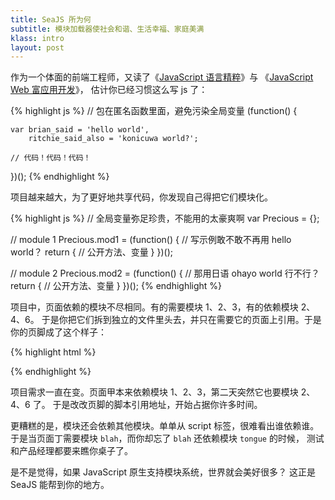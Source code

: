 ```yaml
---
title: SeaJS 所为何
subtitle: 模块加载器使社会和谐、生活幸福、家庭美满
klass: intro
layout: post
---
```


作为一个体面的前端工程师，又读了《[JavaScript 语言精粹](http://book.douban.com/subject/3590768/)》与
《[JavaScript Web 富应用开发](http://book.douban.com/subject/6397064/)》，
估计你已经习惯这么写 js 了：

{% highlight js %}
// 包在匿名函数里面，避免污染全局变量
(function() {

    var brian_said = 'hello world',
        ritchie_said_also = 'konicuwa world?';

    // 代码！代码！代码！
})();
{% endhighlight %}

项目越来越大，为了更好地共享代码，你发现自己得把它们模块化。

{% highlight js %}
// 全局变量弥足珍贵，不能用的太豪爽啊
var Precious = {};

// module 1
Precious.mod1 = (function() {
    // 写示例敢不敢不再用 hello world？
    return {
        // 公开方法、变量
    }
})();

// module 2
Precious.mod2 = (function() {
    // 那用日语 ohayo world 行不行？
    return {
        // 公开方法、变量
    }
})();
{% endhighlight %}

项目中，页面依赖的模块不尽相同。有的需要模块 1、2、3，有的依赖模块 2、4、6。
于是你把它们拆到独立的文件里头去，并只在需要它的页面上引用。于是你的页脚成了这个样子：

{% highlight html %}
<!doctype html>
<html>
<head></head>
<body>
    <script>var Precious = {};</script>
    <script src="mod1.js"></script>
    <script src="mod2.js"></script>
    <script src="mod3.js"></script>
</body>
</html>
{% endhighlight %}

项目需求一直在变。页面甲本来依赖模块 1、2、3，第二天突然它也要模块 2、4、6 了。
于是改改页脚的脚本引用地址，开始占据你许多时间。

更糟糕的是，模块还会依赖其他模块。单单从 script 标签，很难看出谁依赖谁。
于是当页面丁需要模块 `blah`，而你却忘了 `blah` 还依赖模块 `tongue` 的时候，
测试和产品经理都要来瞧你桌子了。

是不是觉得，如果 JavaScript 原生支持模块系统，世界就会美好很多？
这正是 SeaJS 能帮到你的地方。
